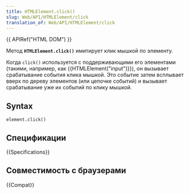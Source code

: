 ```yaml
---
title: HTMLElement.click()
slug: Web/API/HTMLElement/click
translation_of: Web/API/HTMLElement/click
---
```


{{ APIRef("HTML DOM") }}

Метод **`HTMLElement.click()`** имитирует клик мышкой по элементу.

Когда `click()` используется с поддерживающими его элементами (такими, например, как {{HTMLElement("input")}}), он вызывает срабатывание события клика мышкой. Это событие затем всплывает вверх по дереву элементов (или цепочке событий) и вызывает срабатывание уже их событий по клику мышкой.

## Syntax

```
element.click()
```

## Спецификации

{{Specifications}}

## Совместимость с браузерами

{{Compat}}
